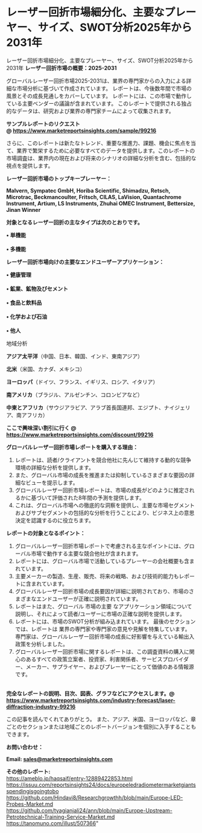 # レーザー回折市場細分化、主要なプレーヤー、サイズ、SWOT分析2025年から2031年
レーザー回折市場細分化、主要なプレーヤー、サイズ、SWOT分析2025年から2031年
<strong><b>レーザー回折市場の概要：2025-2031</b></strong>

グローバルレーザー回折市場2025-2031は、業界の専門家からの入力による詳細な市場分析に基づいて作成されています。 レポートは、今後数年間で市場の風景とその成長見通しをカバーしています。 レポートには、この市場で動作している主要ベンダーの議論が含まれています。 このレポートで提供される独占的なデータは、研究および業界の専門家チームによって収集されます。

<strong>サンプルレポートのリクエスト @ <a href=https://www.marketreportsinsights.com/sample/99216>https://www.marketreportsinsights.com/sample/99216</a></strong>

さらに、このレポートは新たなトレンド、重要な推進力、課題、機会に焦点を当て、業界で繁栄するために必要なすべてのデータを提供します。このレポートの市場調査は、業界内の現在および将来のシナリオの詳細な分析を含む、包括的な視点を提供します。

<strong>レーザー回折市場のトップキープレーヤー：</strong>

<strong>Malvern, Sympatec GmbH, Horiba Scientific, Shimadzu, Retsch, Microtrac, Beckmancoulter, Fritsch, CILAS, LaVision, Quantachrome Instrument, Artium, LS Instruments, Zhuhai OMEC Instrument, Bettersize, Jinan Winner</strong>

<strong><b>対象となるレーザー回折の主なタイプは次のとおりです。</b></strong>

<strong>• 単機能<br><br>• 多機能</strong>

<strong><b>レーザー回折市場向けの主要なエンドユーザーアプリケーション：</b></strong>

<strong>• 健康管理<br><br>• 鉱業、鉱物及びセメント<br><br>• 食品と飲料品<br><br>• 化学および石油<br><br>• 他人</strong>

 地域分析

<strong><b>アジア太平洋</b></strong>（中国、日本、韓国、インド、東南アジア）

<strong><b>北米</b></strong>（米国、カナダ、メキシコ）

<strong><b>ヨーロッパ</b></strong>（ドイツ、フランス、イギリス、ロシア、イタリア）

<strong><b>南アメリカ</b></strong>（ブラジル、アルゼンチン、コロンビアなど）

<strong><b>中東とアフリカ</b></strong>（サウジアラビア、アラブ首長国連邦、エジプト、ナイジェリア、南アフリカ）

<strong>ここで興味深い割引に行く @ <a href=https://www.marketreportsinsights.com/discount/99216>https://www.marketreportsinsights.com/discount/99216</a></strong>

<strong><b>グローバルレーザー回折市場レポートを購入する理由：</b></strong>
<ol>
  <li>レポートは、読者/クライアントを競合他社に先んじて維持する動的な競争環境の詳細な分析を提供します。</li>
  <li>また、グローバル市場の成長を推進または抑制しているさまざまな要因の詳細なビューを提示します。</li>
  <li>グローバルレーザー回折市場レポートは、市場の成長がどのように推定されるかに基づいて評価された8年間の予測を提供します。</li>
  <li>これは、グローバル市場への徹底的な洞察を提供し、主要な市場セグメントおよびサブセグメントの包括的な分析を行うことにより、ビジネス上の意思決定を認識するのに役立ちます。</li>
</ol>
<strong><b>レポートの対象となるポイント：</b></strong>
<ol>
  <li>グローバルレーザー回折市場レポートで考慮される主なポイントには、グローバル市場で動作する主要な競合他社が含まれます。</li>
  <li>レポートには、グローバル市場で活動しているプレーヤーの会社概要も含まれています。</li>
  <li>主要メーカーの製造、生産、販売、将来の戦略、および技術的能力もレポートに含まれています。</li>
  <li>グローバルレーザー回折市場の成長要因が詳細に説明されており、市場のさまざまなエンドユーザーが正確に説明されています。</li>
  <li>レポートはまた、グローバル 市場の主要 なアプリケーション領域について説明し、それによって読者/ユーザーに市場の正確な説明を提供します。</li>
  <li>レポートには、市場のSWOT分析が組み込まれています。 最後のセクションでは、レポートは 業界の専門家や専門家の意見や見解を特集しています。 専門家は、グローバルレーザー回折市場の成長に好影響を与えている輸出入政策を分析しました。</li>
  <li>グローバルレーザー回折市場に関するレポートは、この調査資料の購入に関心のあるすべての政策立案者、投資家、利害関係者、サービスプロバイダー、メーカー、サプライヤー、およびプレーヤーにとって価値のある情報源です。</li>
</ol><br>
<strong>完全なレポートの説明、目次、図表、グラフなどにアクセスします。@ <a href=https://www.marketreportsinsights.com/industry-forecast/laser-diffraction-industry-99216>https://www.marketreportsinsights.com/industry-forecast/laser-diffraction-industry-99216</a></strong>

この記事を読んでくれてありがとう。 また、アジア、米国、ヨーロッパなど、章ごとのセクションまたは地域ごとのレポートバージョンを個別に入手することもできます。

<strong><b>お問い合わせ：</b></strong>

<strong>Email: </strong><a href=mailto:sales@marketreportsinsights.com><strong>sales@marketreportsinsights.com</strong></a>

<strong>その他のレポート:</strong>
<br>
<a href=https://ameblo.jp/haqsaif/entry-12889422853.html>https://ameblo.jp/haqsaif/entry-12889422853.html</a>
<br>
<a href=https://issuu.com/reportsinsights24/docs/europeledradiometermarketgiantsspendingisgoingtobo>https://issuu.com/reportsinsights24/docs/europeledradiometermarketgiantsspendingisgoingtobo</a>
<br>
<a href=https://github.com/Hindavi8/Researchgrowthh/blob/main/Europe-LED-Probes-Market.md>https://github.com/Hindavi8/Researchgrowthh/blob/main/Europe-LED-Probes-Market.md</a>
<br>
<a href=https://github.com/tyagianjali24/ann/blob/main/Europe-Upstream-Petrotechnical-Training-Service-Market.md>https://github.com/tyagianjali24/ann/blob/main/Europe-Upstream-Petrotechnical-Training-Service-Market.md</a>
<br>
<a href=https://tanomuno.com/illust/507366>https://tanomuno.com/illust/507366</a>"
